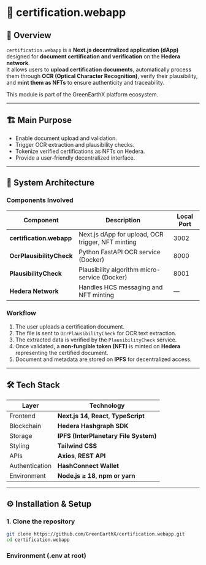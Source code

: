 # 🌿 certification.webapp

## 🧾 Overview
`certification.webapp` is a **Next.js decentralized application (dApp)** designed for **document certification and verification** on the **Hedera network**.  
It allows users to **upload certification documents**, automatically process them through **OCR (Optical Character Recognition)**, verify their plausibility, and **mint them as NFTs** to ensure authenticity and traceability.

This module is part of the GreenEarthX platform ecosystem.

---

## 🏗️ Main Purpose
- Enable document upload and validation.
- Trigger OCR extraction and plausibility checks.
- Tokenize verified certifications as NFTs on Hedera.
- Provide a user-friendly decentralized interface.

---

## 🧩 System Architecture

### Components Involved
| Component | Description | Local Port |
|------------|-------------|-------------|
| **certification.webapp** | Next.js dApp for upload, OCR trigger, NFT minting | 3002 |
| **OcrPlausibilityCheck** | Python FastAPI OCR service (Docker) | 8000 |
| **PlausibilityCheck** | Plausibility algorithm micro-service (Docker) | 8001 |
| **Hedera Network** | Handles HCS messaging and NFT minting | — |

### Workflow
1. The user uploads a certification document.
2. The file is sent to `OcrPlausibilityCheck` for OCR text extraction.
3. The extracted data is verified by the `PlausibilityCheck` service.
4. Once validated, a **non-fungible token (NFT)** is minted on **Hedera** representing the certified document.
5. Document and metadata are stored on **IPFS** for decentralized access.

---

## 🛠️ Tech Stack

| Layer | Technology |
|-------|-------------|
| Frontend | **Next.js 14**, **React**, **TypeScript** |
| Blockchain | **Hedera Hashgraph SDK** |
| Storage | **IPFS (InterPlanetary File System)** |
| Styling | **Tailwind CSS** |
| APIs | **Axios**, **REST API** |
| Authentication | **HashConnect Wallet** |
| Environment | **Node.js ≥ 18**, **npm or yarn** |

---

## ⚙️ Installation & Setup

### 1. Clone the repository
```bash
git clone https://github.com/GreenEarthX/certification.webapp.git
cd certification.webapp
```
### Environment (.env at root)
```bash

```
